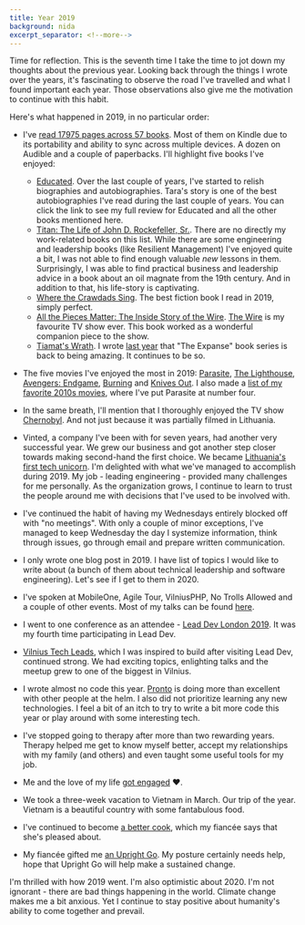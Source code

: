 ```yaml
---
title: Year 2019
background: nida
excerpt_separator: <!--more-->
---
```


Time for reflection. This is the seventh time I take the time to jot down my thoughts about the previous year. Looking back through the things I wrote over the years, it's fascinating to observe the road I've travelled and what I found important each year. Those observations also give me the motivation to continue with this habit.

<!--more-->

Here's what happened in 2019, in no particular order:

* I've [read 17975 pages across 57 books](//goodreads.com/user/year_in_books/2019/36968510). Most of them on Kindle due to its portability and ability to sync across multiple devices. A dozen on Audible and a couple of paperbacks. I'll highlight five books I've enjoyed:
  * [Educated](//goodreads.com/review/show/2760144151). Over the last couple of years, I've started to relish biographies and autobiographies. Tara's story is one of the best autobiographies I've read during the last couple of years. You can click the link to see my full review for Educated and all the other books mentioned here.
  * [Titan: The Life of John D. Rockefeller, Sr.](//goodreads.com/review/show/1319493211). There are no directly my work-related books on this list. While there are some engineering and leadership books (like Resilient Management) I've enjoyed quite a bit, I was not able to find enough valuable _new_ lessons in them. Surprisingly, I was able to find practical business and leadership advice in a book about an oil magnate from the 19th century. And in addition to that, his life-story is captivating.
  * [Where the Crawdads Sing](//goodreads.com/review/show/2868401501). The best fiction book I read in 2019, simply perfect.
  * [All the Pieces Matter: The Inside Story of the Wire](//goodreads.com/review/show/2755402732). [The Wire](//unilad.co.uk/featured/the-wire-is-still-the-greatest-tv-show-ever-made/) is my favourite TV show ever. This book worked as a wonderful companion piece to the show.
  * [Tiamat's Wrath](//goodreads.com/review/show/2765031467). I wrote [last year](/year-2018) that "The Expanse" book series is back to being amazing. It continues to be so.

* The five movies I've enjoyed the most in 2019: [Parasite](//letterboxd.com/mmozuras/film/parasite-2019/), [The Lighthouse](//letterboxd.com/mmozuras/film/the-lighthouse-2019/), [Avengers: Endgame](//letterboxd.com/mmozuras/film/avengers-endgame/), [Burning](//letterboxd.com/mmozuras/film/burning-2018/) and [Knives Out](//letterboxd.com/mmozuras/film/knives-out-2019/). I also made a [list of my favorite 2010s movies](//letterboxd.com/mmozuras/list/2010s-favourites/), where I've put Parasite at number four.

* In the same breath, I'll mention that I thoroughly enjoyed the TV show [Chernobyl](//letterboxd.com/mmozuras/film/chernobyl/0). And not just because it was partially filmed in Lithuania.

* Vinted, a company I've been with for seven years, had another very successful year. We grew our business and got another step closer towards making second-hand the first choice. We became [Lithuania's first tech unicorn](//bloomberg.com/news/articles/2019-11-28/first-lithuanian-unicorn-born-as-vinted-raises-140-million). I'm delighted with what we've managed to accomplish during 2019. My job - leading engineering - provided many challenges for me personally. As the organization grows, I continue to learn to trust the people around me with decisions that I've used to be involved with.

* I've continued the habit of having my Wednesdays entirely blocked off with "no meetings". With only a couple of minor exceptions, I've managed to keep Wednesday the day I systemize information, think through issues, go through email and prepare written communication.

* I only wrote one blog post in 2019. I have list of topics I would like to write about (a bunch of them about technical leadership and software engineering). Let's see if I get to them in 2020.

* I've spoken at MobileOne, Agile Tour, VilniusPHP, No Trolls Allowed and a couple of other events. Most of my talks can be found [here](/talks).

* I went to one conference as an attendee - [Lead Dev London 2019](/lead-dev-london-2019). It was my fourth time participating in Lead Dev.

* [Vilnius Tech Leads](http://techleads.lt), which I was inspired to build after visiting Lead Dev, continued strong. We had exciting topics, enlighting talks and the meetup grew to one of the biggest in Vilnius.

* I wrote almost no code this year. [Pronto](//github.com/prontolabs/pronto) is doing more than excellent with other people at the helm. I also did not prioritize learning any new technologies. I feel a bit of an itch to try to write a bit more code this year or play around with some interesting tech.

* I've stopped going to therapy after more than two rewarding years. Therapy helped me get to know myself better, accept my relationships with my family (and others) and even taught some useful tools for my job.

* Me and the love of my life [got engaged](https://www.facebook.com/mindaugas.mozuras/posts/2168877410076141) ❤️.

* We took a three-week vacation to Vietnam in March. Our trip of the year. Vietnam is a beautiful country with some fantabulous food.

* I've continued to become [a better cook](/book-review-the-food-lab), which my fiancée says that she's pleased about.

* My fiancée gifted me [an Upright Go](https://www.uprightpose.com). My posture certainly needs help, hope that Upright Go will help make a sustained change.

I'm thrilled with how 2019 went. I'm also optimistic about 2020. I'm not ignorant - there are bad things happening in the world. Climate change makes me a bit anxious. Yet I continue to stay positive about humanity's ability to come together and prevail.
